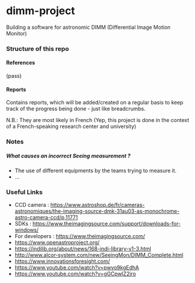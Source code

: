 # dimm-project
Building a software for astronomic DIMM (Differential Image Motion Monitor)


### Structure of this repo

#### References
(pass)

#### Reports
Contains reports, which will be added/created on a regular basis to keep track of the progress being done - just like breadcrumbs.

N.B.: They are most likely in French (Yep, this project is done in the context of a French-speaking research center and university)


### Notes

##### What causes an incorrect Seeing measurement ?
- The use of different equipments by the teams trying to measure it.
- ...


### Useful Links
- CCD camera : https://www.astroshop.de/fr/cameras-astronomiques/the-imaging-source-dmk-31au03-as-monochrome-astro-camera-ccd/p,11771
- SDKs : https://www.theimagingsource.com/support/downloads-for-windows/
- For developers : https://www.theimagingsource.com/
- https://www.openastroproject.org/
- https://indilib.org/about/news/168-indi-library-v1-3.html
- http://www.alcor-system.com/new/SeeingMon/DIMM_Complete.html
- https://www.innovationsforesight.com/
- https://www.youtube.com/watch?v=pwvo9kgEdhA
- https://www.youtube.com/watch?v=gGCpwIZ2iro
